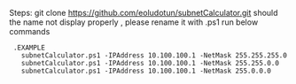 Steps:
  git clone https://github.com/eoludotun/subnetCalculator.git
       should the name not display properly , please rename it with .ps1
         run below commands 

     .EXAMPLE 
       subnetCalculator.ps1 -IPAddress 10.100.100.1 -NetMask 255.255.255.0 
       subnetCalculator.ps1 -IPAddress 10.100.100.1 -NetMask 255.255.0.0 
       subnetCalculator.ps1 -IPAddress 10.100.100.1 -NetMask 255.0.0.0
